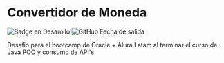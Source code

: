 # Convertidor de Moneda

![Badge en Desarollo](https://img.shields.io/badge/STATUS-Finalizado-green)
![GitHub Fecha de salida](https://img.shields.io/badge/Fecha_de_salida-Abril-blue)

Desafio para el bootcamp de Oracle + Alura Latam al terminar el curso de Java POO y consumo de API's
